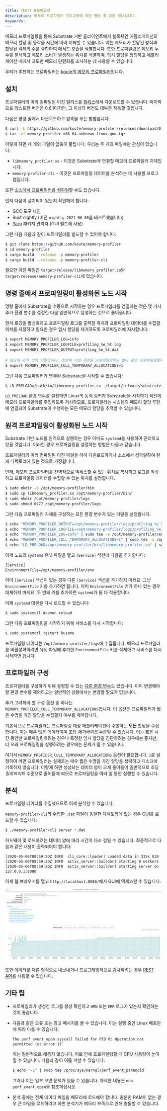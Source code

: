 ```yaml
---
title: 메모리 프로파일러
description: 메모리 프로파일러 프로그램에 대한 명령 줄 참조 정보입니다.
keywords:
---
```


메모리 프로파일링을 통해 Substrate 기반 클라이언트에서 블록체인 애플리케이션의 메모리 할당 및 동작을 시간에 따라 이해할 수 있습니다.
이는 메모리가 할당된 방식과 할당된 객체의 수를 결합하여 메서드 호출을 식별합니다.
또한 프로파일링은 메모리 누수를 분석하고 메모리 소비가 발생하는 위치를 식별하며, 임시 할당을 정의하고 애플리케이션 내에서 과도한 메모리 단편화를 조사하는 데 사용할 수 있습니다.

우리가 추천하는 프로파일러는 [koute의 메모리 프로파일러](https://github.com/koute/memory-profiler)입니다.

## 설치

프로파일러의 미리 컴파일된 이진 릴리스를 [릴리스](https://github.com/koute/memory-profiler/releases)에서 다운로드할 수 있습니다.
마지막으로 테스트한 버전은 0.6.1이지만, 그 이상의 버전도 대부분 작동할 것입니다.

다음은 명령 줄에서 다운로드하고 압축을 푸는 방법입니다:

```bash
$ curl -L https://github.com/koute/memory-profiler/releases/download/0.6.1/memory-profiler-x86_64-unknown-linux-gnu.tgz -o memory-profiler-x86_64-unknown-linux-gnu.tgz
$ tar -xf memory-profiler-x86_64-unknown-linux-gnu.tgz
```

이렇게 하면 세 개의 파일이 압축이 풀립니다. 우리는 두 개의 파일에만 관심이 있습니다:

- `libmemory_profiler.so` - 이것은 Substrate에 연결할 메모리 프로파일러 자체입니다.
- `memory-profiler-cli` - 이것은 프로파일링 데이터를 분석하는 데 사용할 프로그램입니다.

또한 [소스에서 프로파일러를 컴파일](https://github.com/koute/memory-profiler#building)할 수도 있습니다.

먼저 다음이 설치되어 있는지 확인해야 합니다:

- GCC 도구 체인
- Rust nightly (버전 `nightly-2021-06-08`을 테스트했습니다)
- [Yarn](https://yarnpkg.com) 패키지 관리자 (GUI 빌드에 사용)

그런 다음 다음과 같이 프로파일러를 빌드할 수 있어야 합니다:

```bash
$ git clone https://github.com/koute/memory-profiler
$ cd memory-profiler
$ cargo build --release -p memory-profiler
$ cargo build --release -p memory-profiler-cli
```

필요한 이진 파일은 `target/release/libmemory_profiler.so`와 `target/release/memory-profiler-cli`에 있습니다.

## 명령 줄에서 프로파일링이 활성화된 노드 시작

명령 줄에서 Substrate을 수동으로 시작하는 경우 프로파일러를 연결하는 것은 몇 가지 추가 환경 변수를 설정한 다음 일반적으로 실행하는 것으로 줄어듭니다.

먼저 로깅을 활성화하고 프로파일링 로그를 출력할 위치와 프로파일링 데이터를 수집할 위치를 지정하고 필요한 경우 임시 할당을 제거하도록 프로파일러에 지시합니다:

```bash
$ export MEMORY_PROFILER_LOG=info
$ export MEMORY_PROFILER_LOGFILE=profiling_%e_%t.log
$ export MEMORY_PROFILER_OUTPUT=profiling_%e_%t.dat

# 필요에 따라 선택 사항입니다. 정확히 어떤 측면을 프로파일링하고 얼마 동안 프로파일링할지에 따라 다릅니다.
$ export MEMORY_PROFILER_CULL_TEMPORARY_ALLOCATIONS=1
```

그런 다음 프로파일러가 연결된 Substrate을 시작할 수 있습니다:

```bash
$ LD_PRELOAD=/path/to/libmemory_profiler.so ./target/release/substrate
```

`LD_PRELOAD` 환경 변수를 설정하면 Linux의 동적 링커가 Substrate을 시작하기 직전에 메모리 프로파일러를 주입하도록 지시하므로, 프로파일러는 시스템의 메모리 할당 루틴에 연결되어 Substrate이 수행하는 모든 메모리 할당을 추적할 수 있습니다.

## 원격 프로파일링이 활성화된 노드 시작

Substrate 기반 노드를 원격으로 실행하는 경우 아마도 `systemd`를 사용하여 관리하고 있을 것입니다.
이러한 경우 프로파일링을 설정하는 방법은 다음과 같습니다.

프로파일러의 미리 컴파일된 이진 파일을 이미 다운로드하거나 소스에서 컴파일하여 현재 디렉토리에 있는 것으로 가정합니다.

먼저, 메모리 프로파일러를 전역적으로 액세스할 수 있는 위치로 복사하고 로그를 작성하고 프로파일링 데이터를 수집할 수 있는 위치를 설정합니다.

```bash
$ sudo mkdir -p /opt/memory-profiler/bin
$ sudo cp libmemory_profiler.so /opt/memory-profiler/bin/
$ sudo mkdir /opt/memory-profiler/logs
$ sudo chmod 0777 /opt/memory-profiler/logs
```

그런 다음 프로파일러 자체를 구성하는 모든 환경 변수가 있는 파일을 설정합니다.

```bash
$ echo "MEMORY_PROFILER_OUTPUT=/opt/memory-profiler/logs/profiling_%e_%t_%p.dat" | sudo tee /opt/memory-profiler/env
$ echo "MEMORY_PROFILER_LOGFILE=/opt/memory-profiler/logs/profiling_%e_%t_%p.txt" | sudo tee -a /opt/memory-profiler/env
$ echo "MEMORY_PROFILER_LOG=info" | sudo tee -a /opt/memory-profiler/env
$ echo "MEMORY_PROFILER_CULL_TEMPORARY_ALLOCATIONS=1" | sudo tee -a /opt/memory-profiler/env
$ echo "LD_PRELOAD=/opt/memory-profiler/bin/libmemory_profiler.so" | sudo tee -a /opt/memory-profiler/env
```

이제 노드의 `systemd` 유닛 파일을 열고 `[Service]` 섹션에 다음을 추가합니다:

```text
[Service]
EnvironmentFile=/opt/memory-profiler/env
```

이미 `[Service]` 섹션이 있는 경우 다른 `[Service]` 섹션을 추가하지 마세요. 그냥 `EnvironmentFile` 키를 추가하면 됩니다.
이미 `EnvironmentFile` 키가 하나 있는 경우 대체하지 마세요. 두 번째 키를 추가하면 `systemd`가 둘 다 적용합니다.

이제 `systemd` 데몬을 다시 로드할 수 있습니다:

```bash
$ sudo systemctl daemon-reload
```

그런 다음 프로파일링을 시작하기 위해 서비스를 다시 시작합니다:

```bash
$ sudo systemctl restart kusama
```

프로파일링 데이터는 `/opt/memory-profiler/logs`에 수집됩니다. 메모리 프로파일러를 비활성화하려면 유닛 파일에 추가한 `EnvironmentFile` 키를 삭제하고 서비스를 다시 시작하면 됩니다.

## 프로파일러 구성

프로파일러를 구성하기 위해 설정할 수 있는 [다른 환경 변수](https://github.com/koute/memory-profiler#environment-variables-used-by-libmemory_profilerso)도 있습니다.
이미 변경해야 할 환경 변수를 제외하고는 일반적인 상황에서는 변경할 필요가 없습니다.

추가 고려해야 할 구성 옵션 중 하나는 `MEMORY_PROFILER_CULL_TEMPORARY_ALLOCATIONS`입니다.
이 옵션은 프로파일러가 짧은 수명을 가진 할당을 수집할지 여부를 제어합니다.

기본적으로 프로파일러는 프로파일링 대상 애플리케이션이 수행하는 **모든** 할당을 수집합니다.
이는 매우 많은 데이터이며 초당 _메가바이트_ 수준일 수 있습니다. 이는 짧은 시간 동안만 프로파일링하려는 경우나 특정한 임시 할당을 진단하려는 경우에는 좋지만, 더 오래 프로파일링을 실행하려는 경우에는 문제가 될 수 있습니다.

여기서 `MEMORY_PROFILER_CULL_TEMPORARY_ALLOCATIONS` 옵션이 필요합니다. `1`로 설정하여 켜면 프로파일러는 실제로는 매우 짧은 수명을 가진 할당을 생략하고 디스크에 기록하지 않습니다. 이렇게 하면 생성되는 데이터 양이 크게 줄어들어 일반적으로 초당 _킬로바이트_ 수준으로 줄어들게 되므로 프로파일링을 여러 일 동안 실행할 수 있습니다.

## 분석

프로파일링 데이터를 수집했으므로 이제 분석할 수 있습니다.

`memory-profiler-cli`와 수집한 `.dat` 파일이 동일한 디렉토리에 있는 경우 GUI를 로드할 수 있습니다:

```bash
$ ./memory-profiler-cli server *.dat
```

하드웨어 및 로드하려는 데이터 양에 따라 시간이 다소 걸릴 수 있습니다.
최종적으로 다음과 같은 내용이 출력되어야 합니다:

```text
[2020-05-06T08:59:20Z INFO  cli_core::loader] Loaded data in 315s 820
[2020-05-06T08:59:20Z INFO  actix_server::builder] Starting 8 workers
[2020-05-06T08:59:20Z INFO  actix_server::builder] Starting server on 127.0.0.1:8080
```

이제 웹 브라우저를 열고 `http://localhost:8080/`에서 GUI에 액세스할 수 있습니다.

![웹 UI의 그래프](/media/images/docs/reference/mem-profiling-memory-graph.png)

또한 데이터를 다른 형식으로 내보내거나 프로그래밍적으로 검사하려는 경우 [REST API](https://github.com/koute/memory-profiler#rest-api-exposed-by-memory-profiler-cli-server)를 사용할 수 있습니다.

## 기타 팁

- 프로파일러가 생성한 로그를 항상 확인하고 `WRN` 또는 `ERR` 로그가 있는지 확인하는 것이 좋습니다.

- 다음과 같은 오류 또는 경고 메시지를 볼 수 있습니다. 이는 실행 중인 Linux 배포판에 따라 다를 수 있습니다:

  ```text
  The perf_event_open syscall failed for PID 0: Operation not permitted (os error 1)`
  ```

  이는 일반적으로 해롭지 않습니다. 이로 인해 프로파일링할 때 CPU 사용량이 높아질 수 있습니다.
  다음과 같이 이를 피할 수 있습니다:

  ```bash
  $ echo "-1" | sudo tee /proc/sys/kernel/perf_event_paranoid
  ```

  그러나 이는 일부 보안 문제가 있을 수 있습니다.
  자세한 내용은 `man perf_event_open`을 참조하십시오.

- 분석 중에는 전체 데이터 파일을 메모리에 로드해야 합니다.
  충분한 RAM이 없는 경우 큰 파일을 로드하려고 하면 분석기가 메모리 부족으로 인해 충돌할 수 있습니다.